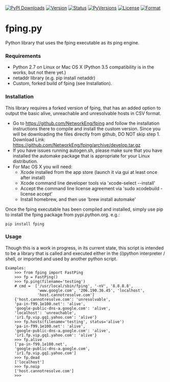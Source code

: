 [![PyPI Downloads](https://img.shields.io/pypi/dm/fping.svg)](https://pypi.python.org/pypi/fping)
[![Version](https://img.shields.io/pypi/v/fping.svg)](https://pypi.python.org/pypi/fping)
[![Status](https://img.shields.io/pypi/status/fping.svg)](https://pypi.python.org/pypi/fping)
[![PyVersions](https://img.shields.io/pypi/pyversions/fping.svg)](https://pypi.python.org/pypi/fping)
[![License](https://img.shields.io/pypi/l/fping.svg)](https://pypi.python.org/pypi/fping)
[![Format](https://img.shields.io/pypi/format/fping.svg)](https://pypi.python.org/pypi/fping)

# fping.py
Python library that uses the fping executable as its ping engine.

### Requirements
* Python 2.7 on Linux or Mac OS X (Python 3.5 compatibility is in the works,
 but not there yet.)
* netaddr library (e.g. pip install netaddr)
* Custom, forked build of fping (see Installation).

### Installation
This library requires a forked version of fping, that has an added option to
output the basic alive, unreachable and unresolvable hosts in CSV format.

* Go to https://github.com/NetworkEng/fping and follow the installation
instructions there to compile and install the custom version. Since you will
be downloading the files directly from github, DO NOT skip step 1.
Download Link: https://github.com/NetworkEng/fping/archive/develop.tar.gz 
* If you have issues running autogen.sh, please make sure that you have 
installed the automake package that is appropriate for your Linux distribution.
* For Mac OS X you will need:
    * Xcode installed from the app store (launch it via gui at least once 
    after install)
    * Xcode command line developer tools via 'xcode-select --install'
    * Accept the command line license agreement via
    'sudo xcodebuild -license accept'
    * Install homebrew, and then use 'brew install automake'

Once the fping executable has been compiled and installed, simply use pip
to install the fping package from pypi.python.org.  e.g.:

    pip install fping

### Usage
Though this is a work in progress, in its current state, this script is 
intended to be a library that is called and executed either in the (i)python 
interpreter / shell, or imported and used by another python script.

    Examples:
        >>> from fping import FastPing
        >>> fp = FastPing()
        >>> fp.ping(filename='testing')
        # cmd =  ['/usr/local/sbin/fping', '-nV', '8.8.8.8',
                  'www.google.com', '206.190.36.45', 'localhost',
                  'host.cannotresolve.com']
        {'host.cannotresolve.com': 'unresolvable',
        'pa-in-f99.1e100.net': 'alive',
        'google-public-dns-a.google.com': 'alive',
        'localhost': 'unreachable',
        'ir1.fp.vip.gq1.yahoo.com': 'alive'}
        >>> fp.hosts(filename='testing', status='alive')
        'pa-in-f99.1e100.net': 'alive',
        'google-public-dns-a.google.com': 'alive',
        'ir1.fp.vip.gq1.yahoo.com': 'alive'}
        >>> fp.alive
        ['pa-in-f99.1e100.net',
        'google-public-dns-a.google.com',
        'ir1.fp.vip.gq1.yahoo.com']
        >>> fp.dead
        ['localhost']
        >>> fp.noip
        ['host.cannotresolve.com']
        >>>
